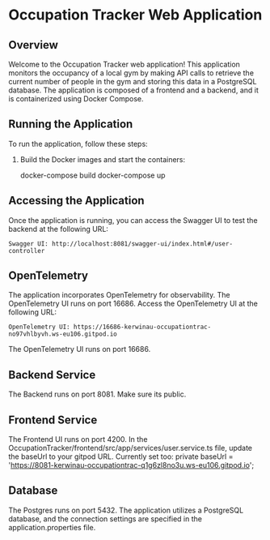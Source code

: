 # Occupation Tracker Web Application

## Overview

Welcome to the Occupation Tracker web application! This application monitors the occupancy of a local gym by making API calls to retrieve the current number of people in the gym and storing this data in a PostgreSQL database. The application is composed of a frontend and a backend, and it is containerized using Docker Compose.

## Running the Application

To run the application, follow these steps:

1. Build the Docker images and start the containers:

   docker-compose build
   docker-compose up

## Accessing the Application

Once the application is running, you can access the Swagger UI to test the backend at the following URL:

    Swagger UI: http://localhost:8081/swagger-ui/index.html#/user-controller

## OpenTelemetry

The application incorporates OpenTelemetry for observability. The OpenTelemetry UI runs on port 16686. Access the OpenTelemetry UI at the following URL:


    OpenTelemetry UI: https://16686-kerwinau-occupationtrac-no97vhlbyvh.ws-eu106.gitpod.io

The OpenTelemetry UI runs on port 16686.

## Backend Service
The Backend runs on port 8081. Make sure its public.

## Frontend Service
The Frontend UI runs on port 4200.
In the OccupationTracker/frontend/src/app/services/user.service.ts file, update the baseUrl to your gitpod URL.
Currently set too:
private baseUrl = 'https://8081-kerwinau-occupationtrac-q1g6zl8no3u.ws-eu106.gitpod.io';


## Database
The Postgres runs on port 5432.
The application utilizes a PostgreSQL database, and the connection settings are specified in the application.properties file.



